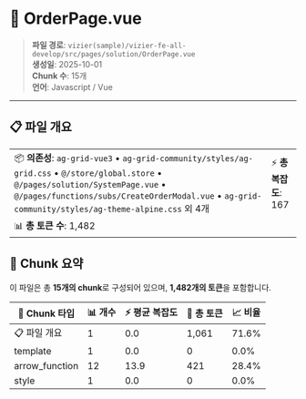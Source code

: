 # 📄 OrderPage.vue

> **파일 경로**: `vizier(sample)/vizier-fe-all-develop/src/pages/solution/OrderPage.vue`  
> **생성일**: 2025-10-01  
> **Chunk 수**: 15개  
> **언어**: Javascript / Vue
---





## 📋 파일 개요

| | |
|--|--|
| 📦 **의존성**: `ag-grid-vue3` • `ag-grid-community/styles/ag-grid.css` • `@/store/global.store` • `@/pages/solution/SystemPage.vue` • `@/pages/functions/subs/CreateOrderModal.vue` • `ag-grid-community/styles/ag-theme-alpine.css` 외 4개 | ⚡ **총 복잡도**: 167 |
| 📊 **총 토큰 수**: 1,482 |  |






## 🧩 Chunk 요약

이 파일은 총 **15개의 chunk**로 구성되어 있으며, **1,482개의 토큰**을 포함합니다.

| 🧩 Chunk 타입 | 📊 개수 | ⚡ 평균 복잡도 | 📝 총 토큰 | 📈 비율 |
|---------------|--------|-------------|----------|--------|
| 📋 파일 개요 | 1 | 0.0 | 1,061 | 71.6% |
| template | 1 | 0.0 | 0 | 0.0% |
| arrow_function | 12 | 13.9 | 421 | 28.4% |
| style | 1 | 0.0 | 0 | 0.0% |

